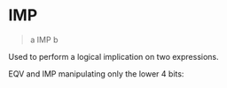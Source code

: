 # IMP

> a IMP b

Used to perform a logical implication on two expressions.

EQV and IMP manipulating only the lower 4 bits:

